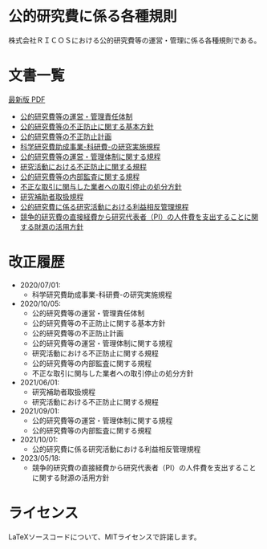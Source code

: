 # 公的研究費に係る各種規則
株式会社ＲＩＣＯＳにおける公的研究費等の運営・管理に係る各種規則である。

# 文書一覧
[最新版 PDF](https://rules.ricos.co.jp/#%E5%85%AC%E7%9A%84%E7%A0%94%E7%A9%B6%E8%B2%BB%E3%81%AB%E4%BF%82%E3%82%8B%E5%90%84%E7%A8%AE%E8%A6%8F%E5%89%87)
- [公的研究費等の運営・管理責任体制](./src/00_公的研究費等の運営・管理責任体制.tex)
- [公的研究費等の不正防止に関する基本方針](./src/01_公的研究費等の不正防止に関する基本方針.tex)
- [公的研究費等の不正防止計画](./src/02_公的研究費等の不正防止計画.tex)
- [科学研究費助成事業-科研費-の研究実施規程](./src/03_科学研究費助成事業-科研費-の研究実施規程.tex)
- [公的研究費等の運営・管理体制に関する規程](./src/04_公的研究費等の運営・管理体制に関する規程.tex)
- [研究活動における不正防止に関する規程](./src/05_研究活動における不正防止に関する規程.tex)
- [公的研究費等の内部監査に関する規程](./src/06_公的研究費等の内部監査に関する規程.tex)
- [不正な取引に関与した業者への取引停止の処分方針](./src/07_不正な取引に関与した業者への取引停止の処分方針.tex)
- [研究補助者取扱規程](./src/08_研究補助者取扱規程.tex)
- [公的研究費に係る研究活動における利益相反管理規程](./src/09_公的研究費に係る研究活動における利益相反管理規程.tex)
- [競争的研究費の直接経費から研究代表者（PI）の人件費を支出することに関する財源の活用方針](./src/10_直接経費から研究代表者（PI）の人件費を支出することに関する財源の活用方針.tex)

# 改正履歴
- 2020/07/01:
  - 科学研究費助成事業-科研費-の研究実施規程
- 2020/10/05:
  - 公的研究費等の運営・管理責任体制
  - 公的研究費等の不正防止に関する基本方針
  - 公的研究費等の不正防止計画
  - 公的研究費等の運営・管理体制に関する規程
  - 研究活動における不正防止に関する規程
  - 公的研究費等の内部監査に関する規程
  - 不正な取引に関与した業者への取引停止の処分方針
- 2021/06/01:
  - 研究補助者取扱規程
  - 研究活動における不正防止に関する規程
- 2021/09/01:
  - 公的研究費等の運営・管理体制に関する規程
  - 公的研究費等の内部監査に関する規程
- 2021/10/01:
  - 公的研究費に係る研究活動における利益相反管理規程
- 2023/05/18:
  - 競争的研究費の直接経費から研究代表者（PI）の人件費を支出することに関する財源の活用方針

# ライセンス
LaTeXソースコードについて、MITライセンスで許諾します。

	